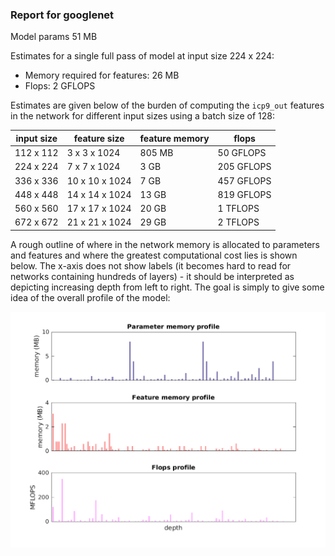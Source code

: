 ### Report for googlenet
Model params 51 MB 

Estimates for a single full pass of model at input size 224 x 224: 

* Memory required for features: 26 MB 
* Flops: 2 GFLOPS 

Estimates are given below of the burden of computing the `icp9_out` features in the network for different input sizes using a batch size of 128: 

| input size | feature size | feature memory | flops | 
|------------|--------------|----------------|-------| 
| 112 x 112 | 3 x 3 x 1024 | 805 MB | 50 GFLOPS |
| 224 x 224 | 7 x 7 x 1024 | 3 GB | 205 GFLOPS |
| 336 x 336 | 10 x 10 x 1024 | 7 GB | 457 GFLOPS |
| 448 x 448 | 14 x 14 x 1024 | 13 GB | 819 GFLOPS |
| 560 x 560 | 17 x 17 x 1024 | 20 GB | 1 TFLOPS |
| 672 x 672 | 21 x 21 x 1024 | 29 GB | 2 TFLOPS |

A rough outline of where in the network memory is allocated to parameters and features and where the greatest computational cost lies is shown below.  The x-axis does not show labels (it becomes hard to read for networks containing hundreds of layers) - it should be interpreted as depicting increasing depth from left to right.  The goal is simply to give some idea of the overall profile of the model: 

![googlenet profile](figs/googlenet.png)
